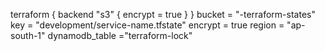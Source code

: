 terraform {
  backend "s3" {
    encrypt = true
  }
}
bucket  = "<qqqqqqqqqqqqqsssssssssssss>-terraform-states"
key     = "development/service-name.tfstate"
encrypt = true
region  = "ap-south-1"
dynamodb_table ="terraform-lock"
